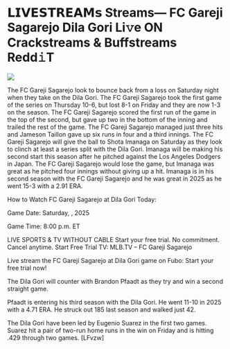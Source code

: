 # 𝗟𝗜𝗩𝗘𝗦𝗧𝗥𝗘𝗔𝗠𝘀 Streams— FC Gareji Sagarejo Dila Gori Li𝚟e ON Crackstreams & Buffstreams Redd𝚒T  
  
  
[![](https://i.imgur.com/qSNzIqt.png)](https://movie.rssnews.media/ReozMHB.php)  
  
The FC Gareji Sagarejo look to bounce back from a loss on Saturday night when they take on the Dila Gori. The FC Gareji Sagarejo took the first game of the series on Thursday 10-6, but lost 8-1 on Friday and they are now 1-3 on the season. The FC Gareji Sagarejo scored the first run of the game in the top of the second, but gave up two in the bottom of the inning and trailed the rest of the game. The FC Gareji Sagarejo managed just three hits and Jameson Taillon gave up six runs in four and a third innings. The FC Gareji Sagarejo will give the ball to Shota Imanaga on Saturday as they look to clinch at least a series split with the Dila Gori. Imanaga will be making his second start this season after he pitched against the Los Angeles Dodgers in Japan. The FC Gareji Sagarejo would lose the game, but Imanaga was great as he pitched four innings without giving up a hit. Imanaga is in his second season with the FC Gareji Sagarejo and he was great in 2025 as he went 15-3 with a 2.91 ERA.

How to Watch FC Gareji Sagarejo at Dila Gori Today:

Game Date: Saturday, , 2025

Game Time: 8:00 p.m. ET

LIVE SPORTS & TV WITHOUT CABLE
Start your free trial. No commitment. Cancel anytime.
Start Free Trial
TV: MLB.TV – FC Gareji Sagarejo

Live stream the FC Gareji Sagarejo at Dila Gori game on Fubo: Start your free trial now!

The Dila Gori will counter with Brandon Pfaadt as they try and win a second straight game.

Pfaadt is entering his third season with the Dila Gori. He went 11-10 in 2025 with a 4.71 ERA. He struck out 185 last season and walked just 42.

The Dila Gori have been led by Eugenio Suarez in the first two games. Suarez hit a pair of two-run home runs in the win on Friday and is hitting .429 through two games. [LFvzw]